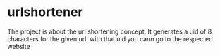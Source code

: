 # urlshortener
The project is about the url shortening concept. It generates a uid of 8 characters for the given url, with that uid you  cann go to the respected website 
